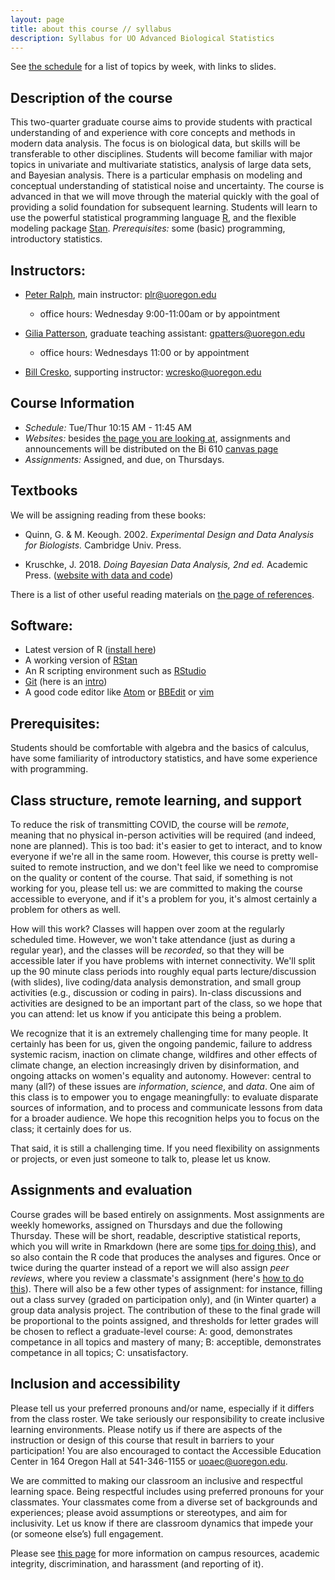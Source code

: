 ```yaml
---
layout: page
title: about this course // syllabus
description: Syllabus for UO Advanced Biological Statistics
---
```


See [the schedule](schedule.html) for a list of topics by week, with links to slides.

## Description of the course

This two-quarter graduate course aims to provide students with practical
understanding of and experience with core concepts and methods in modern data
analysis. The focus is on biological data, but skills will be transferable to
other disciplines. Students will become familiar with major topics in
univariate and multivariate statistics, analysis of large data sets, and
Bayesian analysis. There is a particular emphasis on modeling and conceptual
understanding of statistical noise and uncertainty. The course is advanced in
that we will move through the material quickly with the goal of providing
a solid foundation for subsequent learning. Students will learn to use the
powerful statistical programming language [R](https://r-project.org), and the
flexible modeling package [Stan](https://mc-stan.org). *Prerequisites:*
some (basic) programming, introductory statistics.

## Instructors:

- [Peter Ralph](https://pages.uoregon.edu/plr/), main instructor: plr@uoregon.edu
    * office hours: Wednesday 9:00-11:00am or by appointment

- [Gilia Patterson](https://ie2.uoregon.edu/people/patterson/), graduate teaching assistant: gpatters@uoregon.edu
    * office hours: Wednesdays 11:00 or by appointment

- [Bill Cresko](https://creskolab.uoregon.edu/), supporting instructor: wcresko@uoregon.edu

## Course Information

- *Schedule:* Tue/Thur 10:15 AM - 11:45 AM
- *Websites:* besides [the page you are looking at](https://UO-Biostats.github.io/UO_ABS/),
    assignments and announcements will be distributed on the Bi 610 [canvas page](https://canvas.uoregon.edu/)
- *Assignments:* Assigned, and due, on Thursdays.

## Textbooks

We will be assigning reading from these books:

* Quinn, G. & M. Keough. 2002. *Experimental Design and Data Analysis for Biologists.* Cambridge Univ. Press.

* Kruschke, J. 2018. *Doing Bayesian Data Analysis, 2nd ed.* Academic Press. ([website with data and code](https://sites.google.com/site/doingbayesiandataanalysis/))


There is a list of other useful reading materials on [the page of references](reference.html).

## Software:

* Latest version of R ([install here](https://www.r-project.org))
* A working version of [RStan](https://mc-stan.org/users/interfaces/rstan.html)
* An R scripting environment such as [RStudio](https://www.rstudio.org)
* [Git](https://git-scm.com/downloads) (here is an [intro](https://jvns.ca/blog/2018/10/27/new-zine--oh-shit--git-/))
* A good code editor like [Atom](https://atom.io) or [BBEdit](https://www.barebones.com/products/bbedit/) or [vim](https://www.vim.org)

## Prerequisites:

Students should be comfortable with algebra and the basics of calculus,
have some familiarity of introductory statistics,
and have some experience with programming.

## Class structure, remote learning, and support

To reduce the risk of transmitting COVID, the course will be *remote*,
meaning that no physical in-person activities will be required (and indeed, none are planned).
This is too bad: it's easier to get to interact, and to know everyone if we're all in the same room.
However, this course is pretty well-suited to remote instruction,
and we don't feel like we need to compromise on the quality or content of the course.
That said, if something is not working for you, please tell us:
we are committed to making the course accessible to everyone,
and if it's a problem for you, it's almost certainly a problem for others as well.

How will this work?
Classes will happen over zoom at the regularly scheduled time.
However, we won't take attendance (just as during a regular year),
and the classes will be *recorded*, so that they will be accessible
later if you have problems with internet connectivity.
We'll split up the 90 minute class periods
into roughly equal parts lecture/discussion (with slides),
live coding/data analysis demonstration, and small group activities
(e.g., discussion or coding in pairs).
In-class discussions and activities are designed to be an important part of the class,
so we hope that you can attend:
let us know if you anticipate this being a problem.

We recognize that it is an extremely challenging time for many people.
It certainly has been for us,
given the ongoing pandemic, failure to address systemic racism,
inaction on climate change, wildfires and other effects of climate change,
an election increasingly driven by disinformation,
and ongoing attacks on women's equality and autonomy.
However: central to many (all?) of these issues are *information*,
*science*, and *data*.
One aim of this class is to empower you to engage meaningfully:
to evaluate disparate sources of information,
and to process and communicate lessons from data for a broader audience.
We hope this recognition helps you to focus on the class;
it certainly does for us.

That said, it is still a challenging time.
If you need flexibility on assignments or projects,
or even just someone to talk to,
please let us know.

## Assignments and evaluation

Course grades will be based entirely on assignments.
Most assignments are weekly homeworks,
assigned on Thursdays and due the following Thursday.
These will be short, readable, descriptive statistical reports,
which you will write in Rmarkdown (here are some [tips for doing this](rmarkdown_tips.html)),
and so also contain the R code that produces the analyses and figures.
Once or twice during the quarter instead of a report
we will also assign *peer reviews*,
where you review a classmate's assignment (here's [how to do this](peer_reviews.html)).
There will also be a few other types of assignment:
for instance, filling out a class survey (graded on participation only),
and (in Winter quarter) a group data analysis project.
The contribution of these to the final grade will be proportional to the points assigned,
and thresholds for letter grades will be chosen to reflect a graduate-level course:
A: good, demonstrates competance in all topics and mastery of many;
B: acceptible, demonstrates competance in all topics;
C: unsatisfactory.

## Inclusion and accessibility

Please tell us your preferred pronouns and/or name,
especially if it differs from the class roster.
We take seriously our responsibility to create inclusive learning environments.
Please notify us if there are aspects of the instruction or design of this
course that result in barriers to your participation! You are also encouraged
to contact the Accessible Education Center in 164 Oregon Hall at 541-346-1155
or uoaec@uoregon.edu.

We are committed to making our classroom an inclusive and respectful learning space.
Being respectful includes using preferred pronouns for your classmates.
Your classmates come from a diverse set of backgrounds and experiences;
please avoid assumptions or stereotypes, and aim for inclusivity.
Let us know if there are classroom dynamics that impede your (or someone else’s) full engagement. 

Please see [this page](policies.html) for more information on
campus resources, academic integrity, discrimination, and harassment (and reporting of it).

